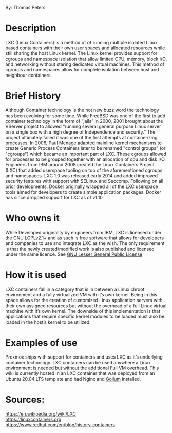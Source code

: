 By: Thomas Peters

# Description
LXC (Linux Containers) is a method of of running multiple isolated Linux based containers with their own user spaces and allocated resources while still sharing the host Linux kernel. The Linux kernel provides support for cgroups and namespace isolation that allow limited CPU, memory, block I/O, and networking without staring dedicated virtual machines. This method of cgroups and namespaces allow for complete isolation between host and neighbour containers.

# Brief History
Although Container technology is the hot new buzz word the technology has been evolving for some time. While FreeBSD was one of the first to add container technology in the form of “jails” in 2000, 2001 brought about the VServer project to allowed “running several general purpose Linux server on a single box with a high degree of Independence and security.” The project ultimately failed it was one of the first attempts at containerizing processes. In 2006, Paul Menage adapted mainline kernel mechanisms to create Generic Process Containers later to be renamed "control groups" (or "cgroups") which became an important part of LXC. These cgroups allowed for processes to be grouped together with an allocation of cpu and disk I/O. Engineers from IBM around 2008 created the Linux Containers Project (LXC) that added userspace tooling on top of the aforementioned cgroups and namespaces. LXC 1.0 was released early 2014 and added improved security features with support with SELinux and Seccomp. Following on all prior developments, Docker originally wrapped all of the LXC userspace tools aimed for developers to create simple application packages. Docker has since dropped support for LXC as of v1.10

# Who owns it
While Developed originality by engineers from IBM, LXC is licensed under the GNU LGPLv2.1+ and as such is free software that allows for developers and companies to use and integrate LXC as the wish. The only requirement is that the newly created/modified work is also published and licensed under the same licence. See [GNU Lesser General Public License](https://en.wikipedia.org/wiki/GNU_Lesser_General_Public_License)


# How it is used
LXC containers fall in a category that is in between a Linux chroot environment and a fully virtualized VM with it’s own kernel. Being in this space allows for the creation of customized Linux application servers with their own assigned resources but without the overhead of a full Linux virtual machine with it’s own kernel. The downside of this implementation is that applications that require specific kernel modules to be loaded must also be loaded in the host’s kernel to be utilized.

# Examples of use
Proxmox ships with support for containers and uses LXC as it’s underlying container technology. LXC containers can be used anywhere a Linux environment is needed but without the additional Full VM overhead. This wiki is currently hosted in an LXC container that was deployed from an Ubuntu 20.04 LTS template and had Nginx and [Gollum](https://github.com/gollum/gollum) installed.


# Sources:

<https://en.wikipedia.org/wiki/LXC>  
<https://linuxcontainers.org>  
<https://www.redhat.com/en/blog/history-containers>  
